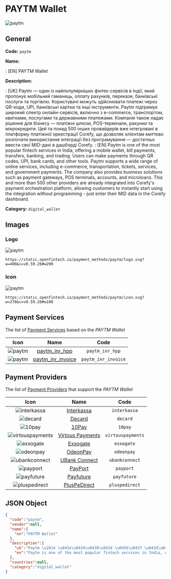 
# PAYTM Wallet 
![paytm](https://static.openfintech.io/payment_methods/paytm/logo.svg?w=400&c=v0.59.26#w200)  

## General 
**Code:** `paytm` 
 
**Name:** 
 
:	[EN] PAYTM Wallet 
 
**Description:** 
 
: [UK] Paytm — один із найпопулярніших фінтех-сервісів в Індії, який пропонує мобільний гаманець, оплату рахунків, перекази, банківські послуги та торгівлю. Користувачі можуть здійснювати платежі через QR-коди, UPI, банківські картки та інші інструменти. Paytm підтримує широкий спектр онлайн-сервісів, включно з e-commerce, транспортом, квитками, послугами та державними платежами. Компанія також надає рішення для бізнесу — платіжні шлюзи, POS-термінали, рахунки та мікрокредити. Цей та понад 500 інших провайдерів вже інтегровані в платформу платіжної оркестрації Corefy, що дозволяє клієнтам миттєво розпочати використання інтеграції без програмування — достатньо ввести свої MID-дані в дашборді Corefy. 
: [EN] Paytm is one of the most popular fintech services in India, offering a mobile wallet, bill payments, transfers, banking, and trading. Users can make payments through QR codes, UPI, bank cards, and other tools. Paytm supports a wide range of online services, including e-commerce, transportation, tickets, services, and government payments. The company also provides business solutions such as payment gateways, POS terminals, accounts, and microloans. This and more than 500 other providers are already integrated into Corefy's payment orchestration platform, allowing customers to instantly start using the integration without programming - just enter their MID data in the Corefy dashboard. 
 
**Category:** `digital_wallet` 
 

## Images 

### Logo 
![paytm](https://static.openfintech.io/payment_methods/paytm/logo.svg?w=400&c=v0.59.26#w200)  

```
https://static.openfintech.io/payment_methods/paytm/logo.svg?w=400&c=v0.59.26#w200
```  

### Icon 
![paytm](https://static.openfintech.io/payment_methods/paytm/icon.svg?w=278&c=v0.59.26#w100)  

```
https://static.openfintech.io/payment_methods/paytm/icon.svg?w=278&c=v0.59.26#w100
```  

## Payment Services 
 
The list of [Payment Services](/payment-services/) based on the _PAYTM Wallet_ 

|Icon|Name|Code| 
|:---:|:---:|:---:| 
|![paytm](https://static.openfintech.io/payment_methods/paytm/icon.svg?w=278&c=v0.59.26#w100) |[paytm_inr_hpp](/payment-services/paytm_inr_hpp/)|`paytm_inr_hpp`| 
|![paytm](https://static.openfintech.io/payment_methods/paytm/icon.svg?w=278&c=v0.59.26#w100) |[paytm_inr_invoice](/payment-services/paytm_inr_invoice/)|`paytm_inr_invoice`| 
 

## Payment Providers 
 
The list of [Payment Providers](/payment-providers/) that support the _PAYTM Wallet_ 

|Icon|Name|Code| 
|:---:|:---:|:---:| 
|![interkassa](https://static.openfintech.io/payment_providers/interkassa/icon.svg?w=278&c=v0.59.26#w100) |[Interkassa](/payment-providers/interkassa/)|`interkassa`| 
|![decard](https://static.openfintech.io/payment_providers/decard/icon.svg?w=278&c=v0.59.26#w100) |[Decard](/payment-providers/decard/)|`decard`| 
|![10pay](https://static.openfintech.io/payment_providers/10pay/icon.svg?w=278&c=v0.59.26#w100) |[10Pay](/payment-providers/10pay/)|`10pay`| 
|![virtouspayments](https://static.openfintech.io/payment_providers/virtouspayments/icon.png?w=278&c=v0.59.26#w100) |[Virtous Payments](/payment-providers/virtouspayments/)|`virtouspayments`| 
|![exxogate](https://static.openfintech.io/payment_providers/exxogate/icon.svg?w=278&c=v0.59.26#w100) |[Exxogate](/payment-providers/exxogate/)|`exxogate`| 
|![odeonpay](https://static.openfintech.io/payment_providers/odeonpay/icon.png?w=278&c=v0.59.26#w100) |[OdeonPay](/payment-providers/odeonpay/)|`odeonpay`| 
|![ubankconnect](https://static.openfintech.io/payment_providers/ubankconnect/icon.svg?w=278&c=v0.59.26#w100) |[UBank Connect](/payment-providers/ubankconnect/)|`ubankconnect`| 
|![payport](https://static.openfintech.io/payment_providers/payport/icon.svg?w=278&c=v0.59.26#w100) |[PayPort](/payment-providers/payport/)|`payport`| 
|![payfuture](https://static.openfintech.io/payment_providers/payfuture/icon.svg?w=278&c=v0.59.26#w100) |[Payfuture](/payment-providers/payfuture/)|`payfuture`| 
|![pluspedirect](https://static.openfintech.io/payment_providers/pluspedirect/icon.svg?w=278&c=v0.59.26#w100) |[PlusPeDirect](/payment-providers/pluspedirect/)|`pluspedirect`| 
 

## JSON Object 

```json
{
  "code":"paytm",
  "vendor":null,
  "name":{
    "en":"PAYTM Wallet"
  },
  "description":{
    "uk":"Paytm \u2014 \u043e\u0434\u0438\u043d \u0456\u0437 \u043d\u0430\u0439\u043f\u043e\u043f\u0443\u043b\u044f\u0440\u043d\u0456\u0448\u0438\u0445 \u0444\u0456\u043d\u0442\u0435\u0445-\u0441\u0435\u0440\u0432\u0456\u0441\u0456\u0432 \u0432 \u0406\u043d\u0434\u0456\u0457, \u044f\u043a\u0438\u0439 \u043f\u0440\u043e\u043f\u043e\u043d\u0443\u0454 \u043c\u043e\u0431\u0456\u043b\u044c\u043d\u0438\u0439 \u0433\u0430\u043c\u0430\u043d\u0435\u0446\u044c, \u043e\u043f\u043b\u0430\u0442\u0443 \u0440\u0430\u0445\u0443\u043d\u043a\u0456\u0432, \u043f\u0435\u0440\u0435\u043a\u0430\u0437\u0438, \u0431\u0430\u043d\u043a\u0456\u0432\u0441\u044c\u043a\u0456 \u043f\u043e\u0441\u043b\u0443\u0433\u0438 \u0442\u0430 \u0442\u043e\u0440\u0433\u0456\u0432\u043b\u044e. \u041a\u043e\u0440\u0438\u0441\u0442\u0443\u0432\u0430\u0447\u0456 \u043c\u043e\u0436\u0443\u0442\u044c \u0437\u0434\u0456\u0439\u0441\u043d\u044e\u0432\u0430\u0442\u0438 \u043f\u043b\u0430\u0442\u0435\u0436\u0456 \u0447\u0435\u0440\u0435\u0437 QR-\u043a\u043e\u0434\u0438, UPI, \u0431\u0430\u043d\u043a\u0456\u0432\u0441\u044c\u043a\u0456 \u043a\u0430\u0440\u0442\u043a\u0438 \u0442\u0430 \u0456\u043d\u0448\u0456 \u0456\u043d\u0441\u0442\u0440\u0443\u043c\u0435\u043d\u0442\u0438. Paytm \u043f\u0456\u0434\u0442\u0440\u0438\u043c\u0443\u0454 \u0448\u0438\u0440\u043e\u043a\u0438\u0439 \u0441\u043f\u0435\u043a\u0442\u0440 \u043e\u043d\u043b\u0430\u0439\u043d-\u0441\u0435\u0440\u0432\u0456\u0441\u0456\u0432, \u0432\u043a\u043b\u044e\u0447\u043d\u043e \u0437 e-commerce, \u0442\u0440\u0430\u043d\u0441\u043f\u043e\u0440\u0442\u043e\u043c, \u043a\u0432\u0438\u0442\u043a\u0430\u043c\u0438, \u043f\u043e\u0441\u043b\u0443\u0433\u0430\u043c\u0438 \u0442\u0430 \u0434\u0435\u0440\u0436\u0430\u0432\u043d\u0438\u043c\u0438 \u043f\u043b\u0430\u0442\u0435\u0436\u0430\u043c\u0438. \u041a\u043e\u043c\u043f\u0430\u043d\u0456\u044f \u0442\u0430\u043a\u043e\u0436 \u043d\u0430\u0434\u0430\u0454 \u0440\u0456\u0448\u0435\u043d\u043d\u044f \u0434\u043b\u044f \u0431\u0456\u0437\u043d\u0435\u0441\u0443 \u2014 \u043f\u043b\u0430\u0442\u0456\u0436\u043d\u0456 \u0448\u043b\u044e\u0437\u0438, POS-\u0442\u0435\u0440\u043c\u0456\u043d\u0430\u043b\u0438, \u0440\u0430\u0445\u0443\u043d\u043a\u0438 \u0442\u0430 \u043c\u0456\u043a\u0440\u043e\u043a\u0440\u0435\u0434\u0438\u0442\u0438. \u0426\u0435\u0439 \u0442\u0430 \u043f\u043e\u043d\u0430\u0434 500 \u0456\u043d\u0448\u0438\u0445 \u043f\u0440\u043e\u0432\u0430\u0439\u0434\u0435\u0440\u0456\u0432 \u0432\u0436\u0435 \u0456\u043d\u0442\u0435\u0433\u0440\u043e\u0432\u0430\u043d\u0456 \u0432 \u043f\u043b\u0430\u0442\u0444\u043e\u0440\u043c\u0443 \u043f\u043b\u0430\u0442\u0456\u0436\u043d\u043e\u0457 \u043e\u0440\u043a\u0435\u0441\u0442\u0440\u0430\u0446\u0456\u0457 Corefy, \u0449\u043e \u0434\u043e\u0437\u0432\u043e\u043b\u044f\u0454 \u043a\u043b\u0456\u0454\u043d\u0442\u0430\u043c \u043c\u0438\u0442\u0442\u0454\u0432\u043e \u0440\u043e\u0437\u043f\u043e\u0447\u0430\u0442\u0438 \u0432\u0438\u043a\u043e\u0440\u0438\u0441\u0442\u0430\u043d\u043d\u044f \u0456\u043d\u0442\u0435\u0433\u0440\u0430\u0446\u0456\u0457 \u0431\u0435\u0437 \u043f\u0440\u043e\u0433\u0440\u0430\u043c\u0443\u0432\u0430\u043d\u043d\u044f \u2014 \u0434\u043e\u0441\u0442\u0430\u0442\u043d\u044c\u043e \u0432\u0432\u0435\u0441\u0442\u0438 \u0441\u0432\u043e\u0457 MID-\u0434\u0430\u043d\u0456 \u0432 \u0434\u0430\u0448\u0431\u043e\u0440\u0434\u0456 Corefy.",
    "en":"Paytm is one of the most popular fintech services in India, offering a mobile wallet, bill payments, transfers, banking, and trading. Users can make payments through QR codes, UPI, bank cards, and other tools. Paytm supports a wide range of online services, including e-commerce, transportation, tickets, services, and government payments. The company also provides business solutions such as payment gateways, POS terminals, accounts, and microloans. This and more than 500 other providers are already integrated into Corefy's payment orchestration platform, allowing customers to instantly start using the integration without programming - just enter their MID data in the Corefy dashboard."
  },
  "countries":null,
  "category":"digital_wallet"
}
```  

